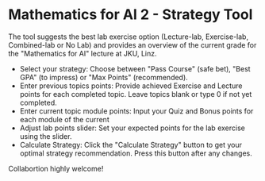 # Mathematics for AI 2 - Strategy Tool
The tool suggests the best lab exercise option (Lecture-lab, Exercise-lab, Combined-lab or No Lab) and provides an overview of the current grade for the "Mathematics for AI" lecture at JKU, Linz.

- Select your strategy: Choose between "Pass Course" (safe bet), "Best GPA" (to impress) or "Max Points" (recommended).
- Enter previous topics points: Provide achieved Exercise and Lecture points for each completed topic. Leave topics blank or type 0 if not yet completed.
- Enter current topic module points: Input your Quiz and Bonus points for each module of the current
- Adjust lab points slider: Set your expected points for the lab exercise using the slider.
- Calculate Strategy: Click the "Calculate Strategy" button to get your optimal strategy recommendation. Press this button after any changes.

Collabortion highly welcome!
